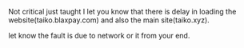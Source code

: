 Not critical just taught I let you know that there is delay in loading the website(taiko.blaxpay.com) and also the main site(taiko.xyz).

let know the fault is due to network or it from your end.